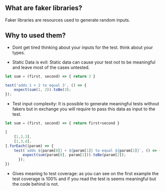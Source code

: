 ## What are faker libraries?

Faker libraries are resources used to generate random inputs.

## Why to used them?

- Dont get tired thinking about your inputs for the test. think about your types.

- Static Data is evil: Static data can cause your test not to be meaningful and leave most of the cases untested.

```js
let sum = (first, second) => { return 3 }

test('adds 1 + 2 to equal 3', () => {
    expect(sum(1, 2)).toBe(3);
});
```

- Test input complexity: It is possible to generate meaningful tests without fakers but in exchange you will require to pass this data as input to the test. 

```js
let sum = (first, second) => { return first+second }

[
    [1,2,3],
    [1,3,4],
].forEach((param) => {
    test(`adds ${param[0]} + ${param[1]} to equal ${param[2]}`, () => {
        expect(sum(param[0], param[1])).toBe(param[2]);
      });
})
```
- Gives meaning to test coverage: as you can see on the first example the test coverage is 100% and if you read the test is seems meaningful but the code behind is not.


